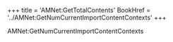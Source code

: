 +++
title = 'AMNet:GetTotalContents'
BookHref = '../AMNet:GetNumCurrentImportContentContexts'
+++

AMNet:GetNumCurrentImportContentContexts
